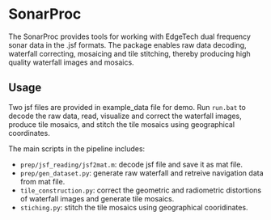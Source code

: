 ﻿# SonarProc

The SonarProc provides tools for working with EdgeTech dual frequency sonar data in the .jsf formats. The package enables raw data decoding, waterfall correcting, mosaicing and tile stitching, thereby producing high quality waterfall images and mosaics.

## Usage

Two jsf files are provided in example_data file for demo. Run `run.bat` to decode the raw data, read, visualize and correct the waterfall images, produce tile mosaics, and stitch the tile mosaics using geographical coordinates. 

The main scripts in the pipeline includes:

* `prep/jsf_reading/jsf2mat.m`: decode jsf file and save it as mat file.
* `prep/gen_dataset.py`: generate raw waterfall and retreive navigation data from mat file.
* `tile_construction.py`: correct the geometric and radiometric distortions of waterfall images and generate tile mosaics.
* `stiching.py`: stitch the tile mosaics using geographical cooridinates.

